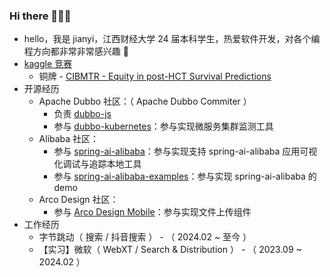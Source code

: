 ### Hi there 👋👋👋

- hello，我是 jianyi，江西财经大学 24 届本科学生，热爱软件开发，对各个编程方向都非常非常感兴趣 🤖
- [kaggle 竞赛](https://www.kaggle.com/jianyicai)
  - 铜牌 - [CIBMTR - Equity in post-HCT Survival Predictions](https://www.kaggle.com/competitions/equity-post-HCT-survival-predictions)
- 开源经历
  - Apache Dubbo 社区：（ Apache Dubbo Commiter ）
    - 负责 [dubbo-js](https://github.com/apache/dubbo-js)
    - 参与 [dubbo-kubernetes](https://github.com/apache/dubbo-kubernetes)：参与实现微服务集群监测工具
  - Alibaba 社区：
    - 参与 [spring-ai-alibaba](https://github.com/alibaba/spring-ai-alibaba)：参与实现支持 spring-ai-alibaba 应用可视化调试与追踪本地工具
    - 参与 [spring-ai-alibaba-examples](https://github.com/springaialibaba/spring-ai-alibaba-examples)：参与实现 spring-ai-alibaba 的 demo
  - Arco Design 社区：
    - 参与 [Arco Design Mobile](https://github.com/arco-design/arco-design-mobile)：参与实现文件上传组件
- 工作经历
  - 字节跳动（ 搜索 / 抖音搜索 ） - （ 2024.02 ~ 至今 ）
  - 【实习】微软（ WebXT / Search & Distribution ） - （ 2023.09 ~ 2024.02 ）



























